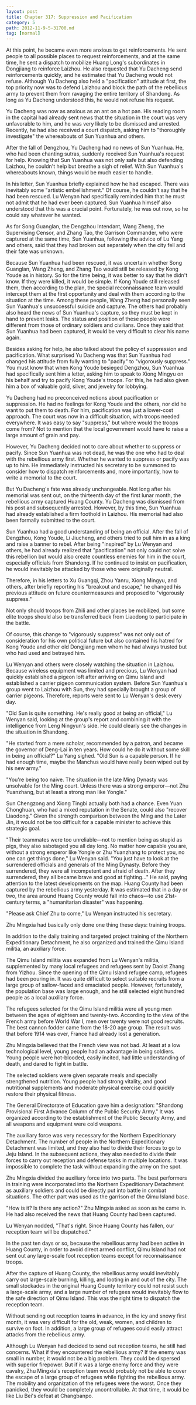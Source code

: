 ```yaml
---
layout: post
title: Chapter 317: Suppression and Pacification
category: 5
path: 2012-11-9-5-31700.md
tag: [normal]
---
```


At this point, he became even more anxious to get reinforcements. He sent people to all possible places to request reinforcements, and at the same time, he sent a dispatch to mobilize Huang Long's subordinates in Dongjiang to reinforce Laizhou. He also requested that Yu Dacheng send reinforcements quickly, and he estimated that Yu Dacheng would not refuse. Although Yu Dacheng also held a "pacification" attitude at first, the top priority now was to defend Laizhou and block the path of the rebellious army to prevent them from ravaging the entire territory of Shandong. As long as Yu Dacheng understood this, he would not refuse his request.

Yu Dacheng was now as anxious as an ant on a hot pan. His reading room in the capital had already sent news that the situation in the court was very unfavorable to him, and he was very likely to be dismissed and arrested. Recently, he had also received a court dispatch, asking him to "thoroughly investigate" the whereabouts of Sun Yuanhua and others.

After the fall of Dengzhou, Yu Dacheng had no news of Sun Yuanhua. He, who had been chanting sutras, suddenly received Sun Yuanhua's request for help. Knowing that Sun Yuanhua was not only safe but also defending Laizhou, he couldn't help but breathe a sigh of relief. With Sun Yuanhua's whereabouts known, things would be much easier to handle.

In his letter, Sun Yuanhua briefly explained how he had escaped. There was inevitably some "artistic embellishment." Of course, he couldn't say that he had been rescued. Lu Wenyan had specifically reminded him that he must not admit that he had ever been captured. Sun Yuanhua himself also understood that this was a crucial point. Fortunately, he was out now, so he could say whatever he wanted.

As for Song Guanglan, the Dengzhou Intendant, Wang Zheng, the Supervising Censor, and Zhang Tao, the Garrison Commander, who were captured at the same time, Sun Yuanhua, following the advice of Lu Yang and others, said that they had broken out separately when the city fell and their fate was unknown.

Because Sun Yuanhua had been rescued, it was uncertain whether Song Guanglan, Wang Zheng, and Zhang Tao would still be released by Kong Youde as in history. So for the time being, it was better to say that he didn't know. If they were killed, it would be simple. If Kong Youde still released them, then according to the plan, the special reconnaissance team would intercept them at the first opportunity and deal with them according to the situation at the time. Among these people, Wang Zheng had personally seen Sun Yuanhua's unsuccessful suicide and capture. The others had probably also heard the news of Sun Yuanhua's capture, so they must be kept in hand to prevent leaks. The status and position of these people were different from those of ordinary soldiers and civilians. Once they said that Sun Yuanhua had been captured, it would be very difficult to clear his name again.

Besides asking for help, he also talked about the policy of suppression and pacification. What surprised Yu Dacheng was that Sun Yuanhua had changed his attitude from fully wanting to "pacify" to "vigorously suppress." You must know that when Kong Youde besieged Dengzhou, Sun Yuanhua had specifically sent him a letter, asking him to speak to Xiong Mingyu on his behalf and try to pacify Kong Youde's troops. For this, he had also given him a box of valuable gold, silver, and jewelry for lobbying.

Yu Dacheng had no preconceived notions about pacification or suppression. He had no feelings for Kong Youde and the others, nor did he want to put them to death. For him, pacification was just a lower-cost approach. The court was now in a difficult situation, with troops needed everywhere. It was easy to say "suppress," but where would the troops come from? Not to mention that the local government would have to raise a large amount of grain and pay.

However, Yu Dacheng decided not to care about whether to suppress or pacify. Since Sun Yuanhua was not dead, he was the one who had to deal with the rebellious army first. Whether he wanted to suppress or pacify was up to him. He immediately instructed his secretary to be summoned to consider how to dispatch reinforcements and, more importantly, how to write a memorial to the court.

But Yu Dacheng's fate was already unchangeable. Not long after his memorial was sent out, on the thirteenth day of the first lunar month, the rebellious army captured Huang County. Yu Dacheng was dismissed from his post and subsequently arrested. However, by this time, Sun Yuanhua had already established a firm foothold in Laizhou. His memorial had also been formally submitted to the court.

Sun Yuanhua had a good understanding of being an official. After the fall of Dengzhou, Kong Youde, Li Jiucheng, and others tried to pull him in as a king and raise a banner to rebel. After being "inspired" by Lu Wenyan and others, he had already realized that "pacification" not only could not solve this rebellion but would also create countless enemies for him in the court, especially officials from Shandong. If he continued to insist on pacification, he would inevitably be attacked by those who were originally neutral.

Therefore, in his letters to Xu Guangqi, Zhou Yanru, Xiong Mingyu, and others, after briefly reporting his "breakout and escape," he changed his previous attitude on future countermeasures and proposed to "vigorously suppress."

Not only should troops from Zhili and other places be mobilized, but some elite troops should also be transferred back from Liaodong to participate in the battle.

Of course, this change to "vigorously suppress" was not only out of consideration for his own political future but also contained his hatred for Kong Youde and other old Dongjiang men whom he had always trusted but who had used and betrayed him.

Lu Wenyan and others were closely watching the situation in Laizhou. Because wireless equipment was limited and precious, Lu Wenyan had quickly established a pigeon loft after arriving on Qimu Island and established a carrier pigeon communication system. Before Sun Yuanhua's group went to Laizhou with Sun, they had specially brought a group of carrier pigeons. Therefore, reports were sent to Lu Wenyan's desk every day.

"Old Sun is quite something. He's really good at being an official," Lu Wenyan said, looking at the group's report and combining it with the intelligence from Leng Ningyun's side. He could clearly see the changes in the situation in Shandong.

"He started from a mere scholar, recommended by a patron, and became the governor of Deng-Lai in ten years. How could he do it without some skill in being an official?" Lu Yang sighed. "Old Sun is a capable person. If he had enough time, maybe the Manchus would have really been wiped out by his new army."

"You're being too naive. The situation in the late Ming Dynasty was unsolvable for the Ming court. Unless there was a strong emperor—not Zhu Yuanzhang, but at least a strong man like Yongle."

Sun Chengzong and Xiong Tingbi actually both had a chance. Even Yuan Chonghuan, who had a mixed reputation in the Senate, could also "recover Liaodong." Given the strength comparison between the Ming and the Later Jin, it would not be too difficult for a capable minister to achieve this strategic goal.

"Their teammates were too unreliable—not to mention being as stupid as pigs, they also sabotaged you all day long. No matter how capable you are, without a strong emperor like Yongle or Zhu Yuanzhang to protect you, no one can get things done," Lu Wenyan said. "You just have to look at the surrendered officials and generals of the Ming Dynasty. Before they surrendered, they were all incompetent and afraid of death. After they surrendered, they all became brave and good at fighting..." He said, paying attention to the latest developments on the map. Huang County had been captured by the rebellious army yesterday. It was estimated that in a day or two, the area around Huang County would fall into chaos—to use 21st-century terms, a "humanitarian disaster" was happening.

"Please ask Chief Zhu to come," Lu Wenyan instructed his secretary.

Zhu Mingxia had basically only done one thing these days: training troops.

In addition to the daily training and targeted project training of the Northern Expeditionary Detachment, he also organized and trained the Qimu Island militia, an auxiliary force.

The Qimu Island militia was expanded from Lu Wenyan's militia, supplemented by many local refugees and refugees sent by Daoist Zhang from Yizhou. Since the opening of the Qimu Island refugee camp, refugees had been pouring in. It was quite difficult to select suitable recruits from a large group of sallow-faced and emaciated people. However, fortunately, the population base was large enough, and he still selected eight hundred people as a local auxiliary force.

The refugees selected for the Qimu Island militia were all young men between the ages of eighteen and twenty-two. According to the view of the French army before World War I, men over twenty were not good recruits. The best cannon fodder came from the 18-20 age group. The result was that before 1914 was over, France had already lost a generation.

Zhu Mingxia believed that the French view was not bad. At least at a low technological level, young people had an advantage in being soldiers. Young people were hot-blooded, easily incited, had little understanding of death, and dared to fight in battle.

The selected soldiers were given separate meals and specially strengthened nutrition. Young people had strong vitality, and good nutritional supplements and moderate physical exercise could quickly restore their physical fitness.

The General Directorate of Education gave him a designation: "Shandong Provisional First Advance Column of the Public Security Army." It was organized according to the establishment of the Public Security Army, and all weapons and equipment were cold weapons.

The auxiliary force was very necessary for the Northern Expeditionary Detachment. The number of people in the Northern Expeditionary Detachment was limited, and they also had to divide their forces to go to Jeju Island. In the subsequent actions, they also needed to divide their forces to carry out reception and defense tasks in multiple locations. It was impossible to complete the task without expanding the army on the spot.

Zhu Mingxia divided the auxiliary force into two parts. The best performers in training were incorporated into the Northern Expeditionary Detachment as auxiliary soldiers and could be directly put into battle in combat situations. The other part was used as the garrison of the Qimu Island base.

"How is it? Is there any action?" Zhu Mingxia asked as soon as he came in. He had also received the news that Huang County had been captured.

Lu Wenyan nodded, "That's right. Since Huang County has fallen, our reception team will be dispatched."

In the past ten days or so, because the rebellious army had been active in Huang County, in order to avoid direct armed conflict, Qimu Island had not sent out any large-scale foot reception teams except for reconnaissance troops.

After the capture of Huang County, the rebellious army would inevitably carry out large-scale burning, killing, and looting in and out of the city. The small stockades in the original Huang County territory could not resist such a large-scale army, and a large number of refugees would inevitably flow to the safe direction of Qimu Island. This was the right time to dispatch the reception team.

Without sending out reception teams in advance, in the icy and snowy first month, it was very difficult for the old, weak, women, and children to survive on foot. In addition, a large group of refugees could easily attract attacks from the rebellious army.

Although Lu Wenyan had decided to send out reception teams, he still had concerns. What if they encountered the rebellious army? If the enemy was small in number, it would not be a big problem. They could be dispersed with superior firepower. But if it was a large enemy force and they were cavalry, Zhu Mingxia's reception team would probably not be able to cover the escape of a large group of refugees while fighting the rebellious army. The mobility and organization of the refugees were the worst. Once they panicked, they would be completely uncontrollable. At that time, it would be like Liu Bei's defeat at Changbanpo.